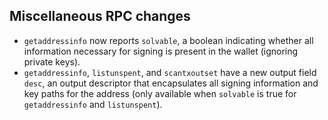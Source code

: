 Miscellaneous RPC changes
------------

- `getaddressinfo` now reports `solvable`, a boolean indicating whether all information necessary for signing is present in the wallet (ignoring private keys).
- `getaddressinfo`, `listunspent`, and `scantxoutset` have a new output field `desc`, an output descriptor that encapsulates all signing information and key paths for the address (only available when `solvable` is true for `getaddressinfo` and `listunspent`).